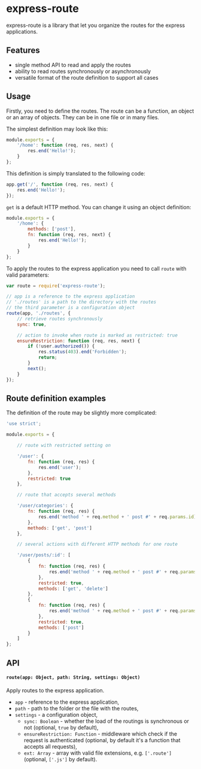 # express-route

express-route is a library that let you organize the routes for the express applications.

## Features

* single method API to read and apply the routes
* ability to read routes synchronously or asynchronously
* versatile format of the route definition to support all cases

## Usage

Firstly, you need to define the routes. The route can be a function, an object or an array of objects. They can be in one file or in many files.

The simplest definition may look like this:

```javascript
module.exports = {
	'/home': function (req, res, next) {
		res.end('Hello!');
	}
};
```

This definition is simply translated to the following code:

```javascript
app.get('/', function (req, res, next) {
	res.end('Hello!');
});
```

`get` is a default HTTP method. You can change it using an object definition:

```javascript
module.exports = {
	'/home': {
		methods: ['post'],
		fn: function (req, res, next) {
			res.end('Hello!');
		}
	}
};
```

To apply the routes to the express application you need to call `route` with valid parameters:

```javascript
var route = require('express-route');

// app is a reference to the express application
// './routes' is a path to the directory with the routes
// the third parameter is a configuration object
route(app, './routes', {
	// retrieve routes synchronously
	sync: true,

	// action to invoke when route is marked as restricted: true
	ensureRestriction: function (req, res, next) {
		if (!user.authorized()) {
			res.status(403).end('Forbidden');
			return;
		}
		next();
	}
});
```

## Route definition examples

The definition of the route may be slightly more complicated:

```javascript
'use strict';

module.exports = {

	// route with restricted setting on

	'/user': {
		fn: function (req, res) {
			res.end('user');
		},
		restricted: true
	},

	// route that accepts several methods

	'/user/categories': {
		fn: function (req, res) {
			res.end('method ' + req.method + ' post #' + req.params.id);
		},
		methods: ['get', 'post']
	},

	// several actions with different HTTP methods for one route

	'/user/posts/:id': [
		{
			fn: function (req, res) {
				res.end('method ' + req.method + ' post #' + req.params.id);
			},
			restricted: true,
			methods: ['get', 'delete']
		},
		{
			fn: function (req, res) {
				res.end('method ' + req.method + ' post #' + req.params.id);
			},
			restricted: true,
			methods: ['post']
		}
	]
};
```

## API

#### **`route(app: Object, path: String, settings: Object)`**

Apply routes to the express application.

* `app` - reference to the express application,
* `path` - path to the folder or the file with the routes,
* `settings` - a configuration object,
	* `sync: Boolean` - whether the load of the routings is synchronous or not (optional, `true` by default),
	* `ensureRestriction: Function` - middleware which check if the request is authenticated (optional, by default it's a function that accepts all requests),
	* `ext: Array` - array with valid file extensions, e.g. `['.route']` (optional, `['.js']` by default).




